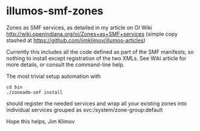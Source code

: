 # illumos-smf-zones
Zones as SMF services, as detailed in my article on OI Wiki
http://wiki.openindiana.org/oi/Zones+as+SMF+services
(simple copy stashed at https://github.com/jimklimov/illumos-articles)

Currently this includes all the code defined as part of the SMF manifests,
so nothing to install except registration of the two XMLs. See Wiki article
for more details, or consult the command-line help.

The most trivial setup automation with

````
cd bin
./zoneadm-smf install
````

should register the needed services and wrap all your existing zones into
individual services grouped as svc:/system/zone-group:default

Hope this helps,
Jim Klimov
